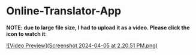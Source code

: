 # Online-Translator-App

**NOTE: due to large file size, I had to upload it as a video. Please click the icon to watch it**:

[![Video Preview](Screenshot 2024-04-05 at 2.20.51 PM.png)](https://www.youtube.com/watch?v=mM2eXIuBv8Q)
